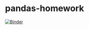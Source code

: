 # pandas-homework
[![Binder](https://mybinder.org/badge_logo.svg)](https://mybinder.org/v2/gh/toddshev/pandas-homework/main?filepath=https%3A%2F%2Fgithub.com%2Ftoddshev%2Fpandas-homework%2Ftree%2Fmain%2FHomework%2FStarter_Code%2Fwhale_analysis.ipynb)
